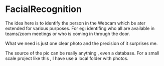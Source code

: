 # FacialRecognition

The idea here is to identify the person in the Webcam which be ater extended for various purposes. For eg: identifing who all are available in teams/zoom meetings or who is coming in through the door.

What we need is just one clear photo and the precision of it surprises me.

The source of the pic can be really anything , even a database. For a small scale project like this , I have use a local folder with photos.





